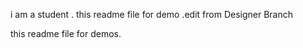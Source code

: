 i am a student .
this readme file for demo .edit from Designer Branch

this readme file for demos.

